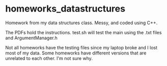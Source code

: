 # homeworks_datastructures
Homework from my data structures class. Messy, and coded using C++.

The PDFs hold the instructions. test.sh will test the main using the .txt files and ArgumentManager.h

Not all homeworks have the testing files since my laptop broke and I lost most of my data.
Some homeworks have different versions that are unrelated to each other.
I'm not sure why.
